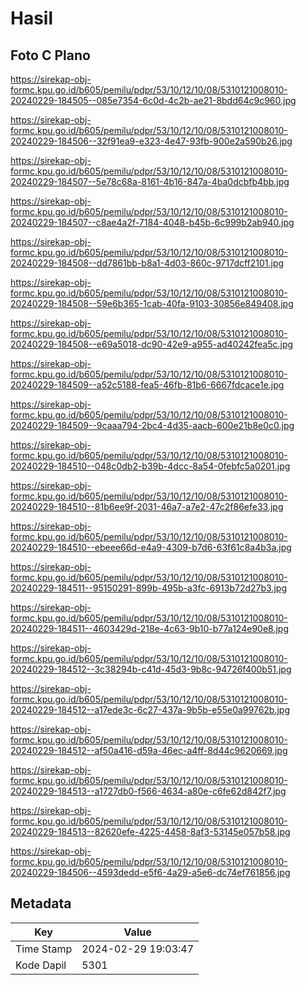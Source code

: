 # Hasil

## Foto C Plano

https://sirekap-obj-formc.kpu.go.id/b605/pemilu/pdpr/53/10/12/10/08/5310121008010-20240229-184505--085e7354-6c0d-4c2b-ae21-8bdd64c9c960.jpg

https://sirekap-obj-formc.kpu.go.id/b605/pemilu/pdpr/53/10/12/10/08/5310121008010-20240229-184506--32f91ea9-e323-4e47-93fb-900e2a590b26.jpg

https://sirekap-obj-formc.kpu.go.id/b605/pemilu/pdpr/53/10/12/10/08/5310121008010-20240229-184507--5e78c68a-8161-4b16-847a-4ba0dcbfb4bb.jpg

https://sirekap-obj-formc.kpu.go.id/b605/pemilu/pdpr/53/10/12/10/08/5310121008010-20240229-184507--c8ae4a2f-7184-4048-b45b-6c999b2ab940.jpg

https://sirekap-obj-formc.kpu.go.id/b605/pemilu/pdpr/53/10/12/10/08/5310121008010-20240229-184508--dd7861bb-b8a1-4d03-860c-9717dcff2101.jpg

https://sirekap-obj-formc.kpu.go.id/b605/pemilu/pdpr/53/10/12/10/08/5310121008010-20240229-184508--59e6b365-1cab-40fa-9103-30856e849408.jpg

https://sirekap-obj-formc.kpu.go.id/b605/pemilu/pdpr/53/10/12/10/08/5310121008010-20240229-184508--e69a5018-dc90-42e9-a955-ad40242fea5c.jpg

https://sirekap-obj-formc.kpu.go.id/b605/pemilu/pdpr/53/10/12/10/08/5310121008010-20240229-184509--a52c5188-fea5-46fb-81b6-6667fdcace1e.jpg

https://sirekap-obj-formc.kpu.go.id/b605/pemilu/pdpr/53/10/12/10/08/5310121008010-20240229-184509--9caaa794-2bc4-4d35-aacb-600e21b8e0c0.jpg

https://sirekap-obj-formc.kpu.go.id/b605/pemilu/pdpr/53/10/12/10/08/5310121008010-20240229-184510--048c0db2-b39b-4dcc-8a54-0febfc5a0201.jpg

https://sirekap-obj-formc.kpu.go.id/b605/pemilu/pdpr/53/10/12/10/08/5310121008010-20240229-184510--81b6ee9f-2031-46a7-a7e2-47c2f86efe33.jpg

https://sirekap-obj-formc.kpu.go.id/b605/pemilu/pdpr/53/10/12/10/08/5310121008010-20240229-184510--ebeee66d-e4a9-4309-b7d6-63f61c8a4b3a.jpg

https://sirekap-obj-formc.kpu.go.id/b605/pemilu/pdpr/53/10/12/10/08/5310121008010-20240229-184511--95150291-899b-495b-a3fc-6913b72d27b3.jpg

https://sirekap-obj-formc.kpu.go.id/b605/pemilu/pdpr/53/10/12/10/08/5310121008010-20240229-184511--4603429d-218e-4c63-9b10-b77a124e90e8.jpg

https://sirekap-obj-formc.kpu.go.id/b605/pemilu/pdpr/53/10/12/10/08/5310121008010-20240229-184512--3c38294b-c41d-45d3-9b8c-94726f400b51.jpg

https://sirekap-obj-formc.kpu.go.id/b605/pemilu/pdpr/53/10/12/10/08/5310121008010-20240229-184512--a17ede3c-6c27-437a-9b5b-e55e0a99762b.jpg

https://sirekap-obj-formc.kpu.go.id/b605/pemilu/pdpr/53/10/12/10/08/5310121008010-20240229-184512--af50a416-d59a-46ec-a4ff-8d44c9620669.jpg

https://sirekap-obj-formc.kpu.go.id/b605/pemilu/pdpr/53/10/12/10/08/5310121008010-20240229-184513--a1727db0-f566-4634-a80e-c6fe62d842f7.jpg

https://sirekap-obj-formc.kpu.go.id/b605/pemilu/pdpr/53/10/12/10/08/5310121008010-20240229-184513--82620efe-4225-4458-8af3-53145e057b58.jpg

https://sirekap-obj-formc.kpu.go.id/b605/pemilu/pdpr/53/10/12/10/08/5310121008010-20240229-184506--4593dedd-e5f6-4a29-a5e6-dc74ef761856.jpg


## Metadata

| Key        | Value               |
| ---------- | ------------------- |
| Time Stamp | 2024-02-29 19:03:47 |
| Kode Dapil | 5301                |




